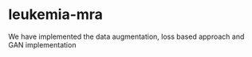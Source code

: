 # leukemia-mra

We have implemented the data augmentation, loss based approach and GAN implementation
